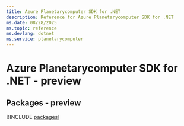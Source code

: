 ```yaml
---
title: Azure Planetarycomputer SDK for .NET
description: Reference for Azure Planetarycomputer SDK for .NET
ms.date: 08/28/2025
ms.topic: reference
ms.devlang: dotnet
ms.service: planetarycomputer
---
```

# Azure Planetarycomputer SDK for .NET - preview
## Packages - preview
[!INCLUDE [packages](planetarycomputer-index.md)]
